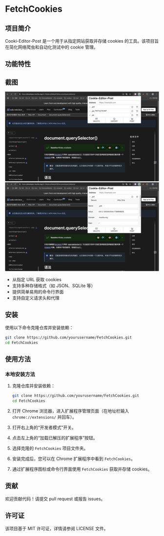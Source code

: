 # FetchCookies

## 项目简介
Cooki-Editor-Post 是一个用于从指定网站获取并存储 cookies 的工具。该项目旨在简化网络爬虫和自动化测试中的 cookie 管理。

## 功能特性
## 截图
![Screenshot 1](images/cookies1.png)
![Screenshot 2](images/cookies2.png)

- 从指定 URL 获取 cookies
- 支持多种存储格式（如 JSON、SQLite 等）
- 提供简单易用的命令行界面
- 支持自定义请求头和代理

## 安装
使用以下命令克隆仓库并安装依赖：
```bash
git clone https://github.com/yourusername/FetchCookies.git
cd FetchCookies
```

## 使用方法
### 本地安装方法

1. 克隆仓库并安装依赖：
    ```bash
    git clone https://github.com/yourusername/FetchCookies.git
    cd FetchCookies
    ```

2. 打开 Chrome 浏览器，进入扩展程序管理页面（在地址栏输入 `chrome://extensions/` 并回车）。

3. 打开右上角的“开发者模式”开关。

4. 点击左上角的“加载已解压的扩展程序”按钮。

5. 选择克隆的 `FetchCookies` 项目文件夹。

6. 安装完成后，您可以在 Chrome 扩展程序中看到 `FetchCookies`。

7. 通过扩展程序图标或命令行界面使用 `FetchCookies` 获取并存储 cookies。

## 贡献
欢迎贡献代码！请提交 pull request 或报告 issues。

## 许可证
该项目基于 MIT 许可证，详情请参阅 LICENSE 文件。